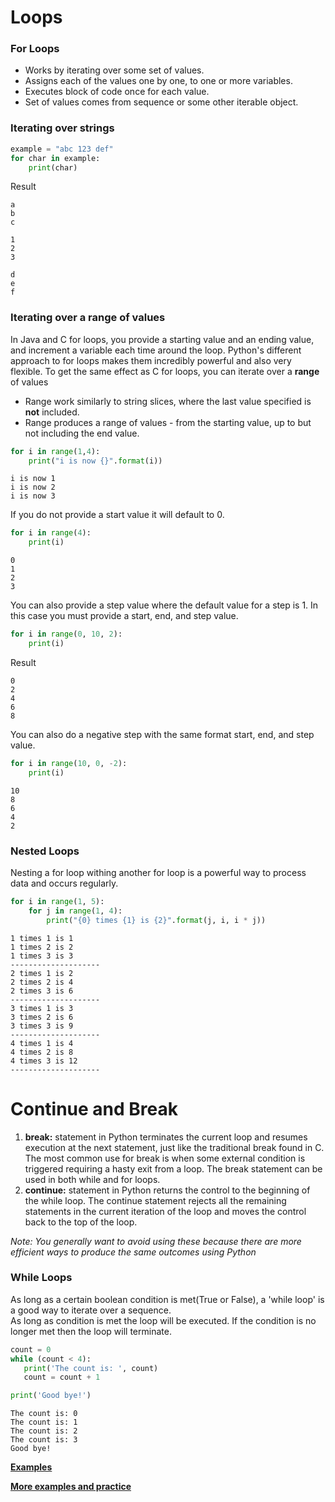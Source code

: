 # Loops

### For Loops
* Works by iterating over some set of values.
* Assigns each of the values one by one, to one or more variables.
* Executes block of code once for each value.
* Set of values comes from sequence or some other iterable object.

### Iterating over strings
```python
example = "abc 123 def"
for char in example:
    print(char)
```
Result
```
a
b
c

1
2
3

d
e
f
```

### Iterating over a range of values
In Java and C for loops, you provide a starting value and an ending value, and increment a variable each time around the loop.
Python's different approach to for loops makes them incredibly powerful and also very flexible.
To get the same effect as C for loops, you can iterate over a **range** of values

* Range work similarly to string slices, where the last value specified is **not** included.
* Range produces a range of values - from the starting value, up to but not including the end value.

```python
for i in range(1,4):
	print("i is now {}".format(i))
```
```
i is now 1
i is now 2
i is now 3
```
If you do not provide a start value it will default to 0. 
```python
for i in range(4):
    print(i)
```
```
0
1
2
3
```
You can also provide a step value where the default value for a step is 1. In this case you must provide a start, end, and step value.
````python
for i in range(0, 10, 2):
    print(i)
````
Result
```
0
2
4
6
8
```
You can also do a negative step with the same format start, end, and step value.
````python
for i in range(10, 0, -2):
    print(i)
````
```
10
8
6
4
2
```

### Nested Loops
Nesting a for loop withing another for loop is a powerful way to process data and occurs regularly.
```python
for i in range(1, 5):
	for j in range(1, 4):
		print("{0} times {1} is {2}".format(j, i, i * j))
```
```
1 times 1 is 1
1 times 2 is 2
1 times 3 is 3
--------------------
2 times 1 is 2
2 times 2 is 4
2 times 3 is 6
--------------------
3 times 1 is 3
3 times 2 is 6
3 times 3 is 9
--------------------
4 times 1 is 4
4 times 2 is 8
4 times 3 is 12
--------------------
```
# Continue and Break
1. **break:** statement in Python terminates the current loop and resumes execution at the next statement, 
  just like the traditional break found in C. The most common use for break is when some external condition is triggered requiring a hasty exit from a loop. 
  The break statement can be used in both while and for loops.
2. **continue:** statement in Python returns the control to the beginning of the while loop. The continue statement rejects all the remaining statements in 
  the current iteration of the loop and moves the control back to the top of the loop. 
   
*Note: You generally want to avoid using these because there are more efficient ways to produce the same outcomes using Python*

### While Loops
As long as a certain boolean condition is met(True or False), a 'while loop' is a good way to iterate over a sequence. <br />
As long as condition is met the loop will be executed. If the condition is no longer met then the loop will terminate.


```python
count = 0
while (count < 4):
   print('The count is: ', count)
   count = count + 1

print('Good bye!')
```
```
The count is: 0
The count is: 1
The count is: 2
The count is: 3
Good bye!
```

**[Examples](https://www.tutorialspoint.com/python/python_while_loop.htm)**


**[More examples and practice](https://www.learnpython.org/en/Loops)**
